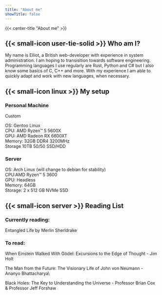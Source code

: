 ```yaml
---
title: "About me"
showTitle: false
---
```


{{< center-title "About me" >}}

## {{< small-icon user-tie-solid >}} Who am I?

My name is Elliot, a British web-developer with experience in system administration. I am 
hoping to transisition towards software engineering. Programming languages I use 
regularly are Rust, Python and C# but I also know some basics of C, C++ and more. With
my experience I am able to quickly adapt and work with new languages, when necessary.

## {{< small-icon linux >}} My setup

### Personal Machine
Custom

OS: Gentoo Linux\
CPU: AMD Ryzen™ 5 5600X\
GPU: AMD Radeon RX 6600XT\
Memory: 32GB DDR4 3200MHz\
Storage 10TB 50/50 SSD/HDD

### Server
OS: Arch Linux (will change to debian for stability)\
CPU:AMD Ryzen™ 5 3600\
GPU: Headless\
Memory: 64GB\
Storage: 2 x 512 GB NVMe SSD

## {{< small-icon server >}} Reading List

### Currently reading: 
Entangled Life by Merlin Sherldrake

### To read:
When Einstein Walked With Gödel: Excursions to the Edge of Thought - Jim Holt

The Man from the Future: The Visionary Life of John von Neumann - Ananyo Bhattacharya\

Black Holes: The Key to Understanding the Universe - Professor Brian Cox & Professor Jeff Forshaw
